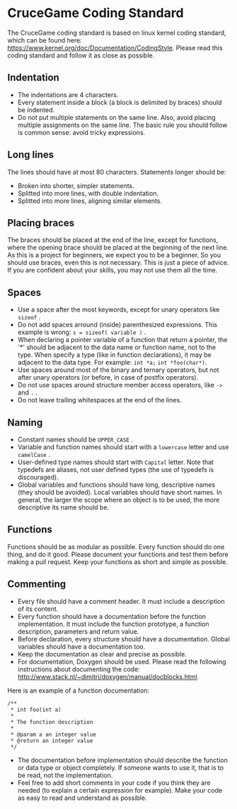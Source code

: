 CruceGame Coding Standard
=========

The CruceGame coding standard is based on linux kernel coding standard, which
can be found here: https://www.kernel.org/doc/Documentation/CodingStyle.
Please read this coding standard and follow it as close as possible.

Indentation
-----

* The indentations are 4 characters.
* Every statement inside a block (a block is delimited by braces) should be
indented.
* Do not put multiple statements on the same line. Also, avoid placing multiple
assignments on the same line. The basic rule you should follow is common sense:
avoid tricky expressions.

Long lines
-----

The lines should have at most 80 characters. Statements longer should be:
* Broken into shorter, simpler statements.
* Splitted into more lines, with double indentation.
* Splitted into more lines, aligning similar elements.

Placing braces
-----

The braces should be placed at the end of the line, except for functions,
where the opening brace should be placed at the beginning of the next line.  
As this is a project for beginners, we expect you to be a beginner. So you
should use braces, even this is not necessary. This is just a piece of advice.
If you are confident about your skills, you may not use them all the time.

Spaces
-----

* Use a space after the most keywords, except for unary operators like
```sizeof``` .
* Do not add spaces arround (inside) parenthesized expressions. This example is
wrong: ```s = sizeof( variable )``` .
* When declaring a pointer variable of a function that return a pointer, the '*'
should be adjacent to the data name or function name, not to the type. When
specify a type (like in function declarations), it may be adjacent to the data
type. For example: ```int *a;``` ```int *foo(char*)```. 
* Use spaces around most of the binary and ternary operators, but not after unary
operators (or before, in case of postfix operators).
* Do not use spaces around structure member access operators, like ```->``` and
```.``` .  
* Do not leave trailing whitespaces at the end of the lines.

Naming
-----

* Constant names should be ```UPPER_CASE``` .
* Variable and function names should start with a ```lowercase``` letter and use
```camelCase``` .  
* User-defined type names should start with ```Capital``` letter. Note that
typedefs are aliases, not user defined types (the use of typedefs is
discouraged).  
* Global variables and functions should have long, descriptive names (they
should be avoided). Local variables should have short names. In general, the
larger the scope where an object is to be used, the more descriptive its name
should be.

Functions
-----

Functions should be as modular as possible. Every function should do one thing,
and do it good. Please document your functions and test them before making a
pull request. Keep your functions as short and simple as possible.

Commenting
-----

* Every file should have a comment header. It must include a description of its
content.
* Every function should have a documentation before the function implementation.
It must include the function prototype, a function description, parameters
and return value.
* Before declaration, every structure should have a documentation. Global
variables should have a documentation too.
* Keep the documentation as clear and precise as possible.
* For documentation, Doxygen should be used. Please read the following
instructions about documenting the code:
http://www.stack.nl/~dimitri/doxygen/manual/docblocks.html.


Here is an example of a function documentation:
```
/**
 * int foo(int a)
 *
 * The function description
 *
 * @param a an integer value
 * @return an integer value
 */
```
* The documentation before implementation should describe the function or data
type or object completely. If someone wants to use it, that is to be read, not
the implementation.  
* Feel free to add short comments in your code if you think they are needed (to
explain a certain expression for example). Make your code as easy to read
and understand as possible.

